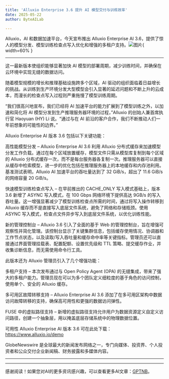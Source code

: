 ```yaml
---
title: 'Alluxio Enterprise 3.6 提升 AI 模型交付与训练效率'
date: 2025-05-22
author: ByteAILab

---
```


Alluxio，AI 和数据加速平台，今天宣布推出 Alluxio Enterprise AI 3.6，提供了惊人的模型分发、模型训练检查点写入优化和增强的多租户支持。![图片](https://ai-techpark.com/wp-content/uploads/Alluxio-Enterprise.jpg){ width=60% }

---
这一最新版本使组织能够显著加快 AI 模型的部署周期，减少训练时间，并确保在云环境中实现无缝的数据访问。
  
随着模型规模的增长和推理基础设施跨多个区域，AI 驱动的组织面临着日益增长的挑战。从训练到生产环境分发大型模型会引入显著的延迟问题和不断上升的云成本，而漫长的检查点写入过程则严重拖慢了模型训练周期。
  
“我们很高兴地宣布，我们已经将 AI 加速平台的能力扩展到了模型训练之外，以加速和简化将 AI 模型分发到生产推理服务器环境的过程，”Alluxio 的创始人兼首席执行官 Haoyuan (HY) Li 说。“通过与在 AI 前沿的客户合作，我们不断推动人们一年前想象的可能性的边界。”
  
Alluxio Enterprise AI 版本 3.6 包括以下关键功能：

高性能模型分发 – Alluxio Enterprise AI 3.6 利用 Alluxio 分布式缓存来加速模型分发工作负载。通过在每个区域放置缓存，模型文件只需从模型库复制到每个区域的 Alluxio 分布式缓存一次，而不是每台服务器各复制一次。推理服务器可以直接从缓存中检索模型，进一步的优化包括在推理服务器上的本地缓存和内存池利用。基准测试表明，Alluxio AI 加速平台的吞吐量达到了 32 GiB/s，超出了 11.6 GiB/s 的网络容量 20 GiB/s。

快速模型训练检查点写入 – 在早前推出的 CACHE_ONLY 写入模式基础上，版本 3.6 新增了 ASYNC 写入模式，在 100 Gbps 网络环境下提供高达 9GB/s 的写入吞吐量。这一增强显著减少了模型训练检查点所需的时间，通过将写入操作转移到 Alluxio 缓存而不是直接写入底层文件系统，避免了网络和存储瓶颈。使用 ASYNC 写入模式，检查点文件异步写入到底层文件系统，以优化训练性能。

新的管理控制台 – Alluxio 3.6 引入了全面的基于 Web 的管理控制台，旨在增强可观察性并简化管理。该控制台显示了关键集群信息，包括缓存使用情况、协调器和工作节点状态，以及读取/写入吞吐量和缓存命中率等关键指标。管理员还可以直接通过界面管理挂载表、配置配额、设置优先级和 TTL 策略、提交缓存作业，并收集诊断信息，而无需使用命令行工具。

此版本还为 Alluxio 管理员引入了几个增强功能：

多租户支持 – 本次发布通过与 Open Policy Agent (OPA) 的无缝集成，带来了强大的多租户能力。管理员现在可以为多个团队定义细粒度的基于角色的访问控制，使用单个、安全的 Alluxio 缓存。

多可用区故障转移支持 – Alluxio Enterprise AI 3.6 添加了在多可用区架构中数据访问故障转移的支持，确保高可用性和更强的数据访问弹性。

FUSE 中的虚拟路径支持 – 新增的虚拟路径支持允许用户为数据资源定义自定义访问路径，创建一个抽象层，用以掩盖底层存储系统中的物理数据位置。

可用性
Alluxio Enterprise AI 版本 3.6 可在此处下载：https://www.alluxio.io/demo

GlobeNewswire 是全球最大的新闻发布网络之一，专门向媒体、投资界、个人投资者和公众交付企业新闻稿、财务披露和多媒体内容。
  
---
---
感谢阅读！如果您对AI的更多资讯感兴趣，可以查看更多AI文章：[GPTNB](https://gptnb.com)。